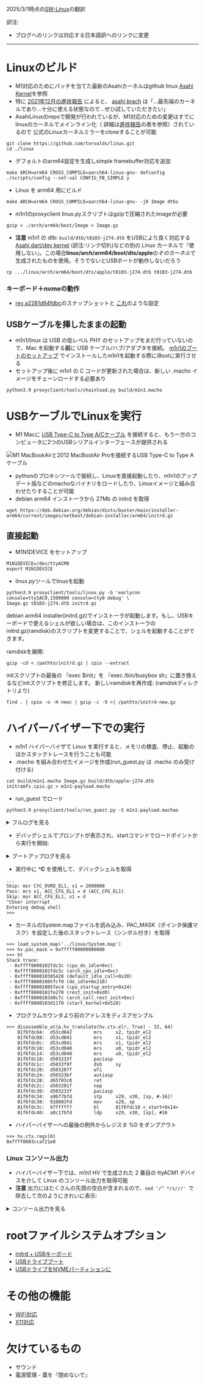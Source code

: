 2025/3/1時点の[SW-Linux](https://github.com/AsahiLinux/docs/blob/main/docs/SW-Linux.md)の翻訳

訳注:
- ブログへのリンクは対応する日本語訳へのリンクに変更

---
# Linuxのビルド
* M1対応のためにパッチを当てた最新のAsahiカーネルはgithub linux [Asahi Kernel](https://github.com/AsahiLinux/linux)を参照
* 特に [2021年12月の進捗報告](https://github.com/asfdrwe/asahi-linux-translations/blob/main/PROGRESS20211011.md) によると、
[asahi brach](https://github.com/AsahiLinux/linux/tree/asahi) は「...最先端のカーネルであり...十分に使える状態なので...ぜひ試していただきたい」
* AsahiLinuxのrepoで開発が行われているが、M1対応のための変更はすでにlinuxのカーネルでメインライン化（
詳細は[進捗報告](https://github.com/asfdrwe/asahi-linux-translations/blob/main/PROGRESS20211011.md)の表を参照）されているので
公式のLinuxカーネルミラーをcloneすることが可能

```
git clone https://github.com/torvalds/linux.git
cd ./linux
```

* デフォルトのarm64設定を生成しsimple framebuffer対応を追加

```
make ARCH=arm64 CROSS_COMPILE=aarch64-linux-gnu- defconfig
./scripts/config --set-val CONFIG_FB_SIMPLE y
```

* Linux を arm64 用にビルド

```
make ARCH=arm64 CROSS_COMPILE=aarch64-linux-gnu- -j8 Image dtbs
```

* m1n1のproxyclient linux.pyスクリプトはgzipで圧縮されたimageが必要

```
gzip < ./arch/arm64/boot/Image > Image.gz
```

* **注意** m1n1 の dtb: `build/dtb/t8103-j274.dtb` をUSBにより良く対応する [Asahi dart/dev kernel](https://github.com/AsahiLinux/linux/tree/dart/dev) (訳注:リンク切れ)などの別の Linux カーネルで『使用しない』。この場合**linux/arch/arm64/boot/dts/apple**の*そのカーネル*で生成されたものを使用。そうでないとUSBポートが動作しないだろう

```
cp .../linux/arch/arm64/boot/dts/apple/t8103-j274.dtb t8103-j274.dtb
```

### キーボード＋nvmeの動作
* [rev a2281d64fdbc](https://github.com/amworsley/AsahiLinux/tree/asahi-kbd)のスナップショットと
[これ](https://raw.githubusercontent.com/amworsley/asahi-wiki/main/images/config-keyboard+nvme)のような設定

## USBケーブルを挿したままの起動
  * m1n1/linux は USB の低レベル PHY のセットアップをまだ行っていないので、Mac を起動する**前**に USB ケーブル/ハブ/アダプタを接続。 
[m1n1のブートのセットアップ](Developer-Quickstart.md#セットアップ)
でインストールしたm1n1を起動する際にiBootに実行させる
  * セットアップ後に m1n1 の C コードが更新された場合は、新しい .macho イメージをチェーンロードする必要あり

```
python3.9 proxyclient/tools/chainload.py build/m1n1.macho
```

# USBケーブルでLinuxを実行
  * M1 Macに
[USB Type-C to Type A/Cケーブル](Developer-Quickstart.md#標準的なUSBケーブルを使ったUSBガジェットモード)
を接続すると、もう一方のコンピュータに2つのUSBシリアルインターフェースが提供される

![M1 MacBookAirと2012 MacBootAir Proを接続するUSB Type-C to Type Aケーブル](https://github.com/AsahiLinux/docs/blob/main/docs/assets/usb-setup.png)

  * pythonのプロキシツールで接続し、Linuxを直接起動したり、m1n1のアップデート版などのmachoなバイナリをロードしたり、Linuxイメージと組み合わせたりすることが可能
* debian arm64 インストーラから 27Mb の initrd を取得

```
wget https://deb.debian.org/debian/dists/buster/main/installer-arm64/current/images/netboot/debian-installer/arm64/initrd.gz
```

## 直接起動
* M1N1DEVICE をセットアップ
```
M1N1DEVICE=/dev/ttyACM0
export M1N1DEVICE
```

* linux.pyツールでlinuxを起動

```
python3.9 proxyclient/tools/linux.py -b 'earlycon console=ttySAC0,1500000 console=tty0 debug' \
Image.gz t8103-j274.dtb initrd.gz
```

debian arm64 installer(initrd.gz)でインストーラが起動します。もし、USBキーボードで使えるシェルが欲しい場合は、このインストーラのinitrd.gz(ramdisk)のスクリプトを変更することで、シェルを起動することができます。

ramdiskを展開:

```
gzip -cd < /pathto/initrd.gz | cpio --extract
```

initスクリプトの最後の 『exec $init』を 『exec /bin/busybox sh』に置き換えるなどinitスクリプトを修正します。
新しいramdiskを再作成: (ramdiskディレクトリより) 

```
find . | cpio -o -H newc | gzip -c -9 >| /pathto/initrd-new.gz
```

# ハイパーバイザー下での実行
  * m1n1 ハイパーバイザで Linux を実行すると、メモリの検査、停止、起動のほかスタックトレースを行うことも可能
  * .macho を組み合わせたイメージを作成(run_guest.py は .macho のみ受け付ける) 
```
cat build/m1n1.macho Image.gz build/dtb/apple-j274.dtb initramfs.cpio.gz > m1n1-payload.macho
```

 * run_guest でロード
```
python3.9 proxyclient/tools/run_guest.py -S m1n1-payload.machao
```

<details>
<summary>フルログを見る</summary>

```
% python3.9 proxyclient/tools/run_guest.py -S m1n1-payload.macho
Fetching ADT (0x00058000 bytes)...
Disable iodev IODEV.USB1
Initializing hypervisor over iodev IODEV.USB0
TTY> Starting secondary CPUs...
TTY> Starting CPU 1 (0:1)...   Started.
TTY> Starting CPU 2 (0:2)...   Started.
TTY> Starting CPU 3 (0:3)...   Started.
TTY> Starting CPU 4 (1:0)...   Started.
TTY> Starting CPU 5 (1:1)...   Started.
TTY> Starting CPU 6 (1:2)...   Started.
TTY> Starting CPU 7 (1:3)...   Started.
Removing ADT node /arm-io/dart-usb0
Removing ADT node /arm-io/atc-phy0
Removing ADT node /arm-io/usb-drd0
Removing ADT node /arm-io/acio0
Removing ADT node /arm-io/acio-cpu0
Removing ADT node /arm-io/dart-acio0
Removing ADT node /arm-io/apciec0
Removing ADT node /arm-io/dart-apciec0
Removing ADT node /arm-io/apciec0-piodma
Removing ADT node /arm-io/i2c0/hpmBusManager/hpm0
Removing ADT node /arm-io/atc0-dpxbar
Removing ADT node /arm-io/atc0-dpphy
Removing ADT node /arm-io/atc0-dpin0
Removing ADT node /arm-io/atc0-dpin1
Removing ADT node /arm-io/atc-phy0
Removing ADT node /cpus/cpu1
Removing ADT node /cpus/cpu2
Removing ADT node /cpus/cpu3
Removing ADT node /cpus/cpu4
Removing ADT node /cpus/cpu5
Removing ADT node /cpus/cpu6
Removing ADT node /cpus/cpu7
LOAD: _HDR 16384 bytes from 0 to 0
LOAD: TEXT 131072 bytes from 4000 to 4000
LOAD: RODA 32768 bytes from 24000 to 24000
LOAD: DATA 393216 bytes from 2c000 to 2c000
ZERO: 442368 bytes from 0x8c000 to 0xf8000
LOAD: PYLD 9851973 bytes from 8c000 to f8000
SKIP: 57256891 bytes from 0xa5d445 to 0x40f8000
Total region size: 0x11b4000 bytes
Physical memory: 0x819d30000 .. 0xbccbe8000
Guest region start: 0x81ade8000
Mapping guest physical memory...
Loading kernel image (0xa5d449 bytes)...
.........................................................................................................................................................................................................................................................................................................................................................................................................................................................................................................................................................................................................................................................................................................................................................................................................................................................................................................................................................................................................................................................................................................................................................................................................................................................
Copying SEPFW (0x750000 bytes)...
Copying TrustCache (0x60000 bytes)...
Adjusting addresses in ADT...
Uploading ADT (0x4f088 bytes)...
Setting up bootargs at 0x81bf98000...
Entering hypervisor shell. Type `start` to start the guest.
>>>
```


</details>

 * デバッグシェルでプロンプトが表示され、startコマンドでロードポイントから実行を開始:
<details>
<summary>ブートアップログを見る</summary>

```
Entering hypervisor shell. Type `start` to start the guest.
>>> start
Disabling other iodevs...
 - IODEV.UART
 - IODEV.FB
 - IODEV.USB1
 - IODEV.USB0_SEC
 - IODEV.USB1_SEC
Doing essential MMIO remaps...
Updating page tables...
PT[200000000:235200000] -> HW
PT[235200000:235204000] -> RESERVED VUART
PT[235204000:23b700420] -> HW
PT[23b700420:23b700424] -> RESERVED PMU HACK
PT[23b700424:23d280088] -> HW
PT[23d280088:23d28008c] -> RESERVED PMU HACK
PT[23d28008c:23d280098] -> HW
PT[23d280098:23d28009c] -> RESERVED PMU HACK
PT[23d28009c:700000000] -> HW
Improving logo...
Shutting down framebuffer...
Enabling SPRR...
Enabling GXF...
Jumping to entrypoint at 0x81b118800
Pass: mrs x0, HID5_EL1 = 2082df50e700df14 (HID5_EL1)
Pass: msr HID5_EL1, x0 = 2082df50e700df14 (OK) (HID5_EL1)
Pass: mrs x0, EHID9_EL1 = 600000811 (EHID9_EL1)
Pass: msr EHID9_EL1, x0 = 600000811 (OK) (EHID9_EL1)
Pass: mrs x0, EHID10_EL1 = 3000528002788 (EHID10_EL1)
Pass: msr EHID10_EL1, x0 = 3000528002788 (OK) (EHID10_EL1)
Pass: mrs x0, EHID20_EL1 = 618100 (EHID20_EL1)
Pass: msr EHID20_EL1, x0 = 618100 (OK) (EHID20_EL1)
Pass: mrs x0, EHID20_EL1 = 618100 (EHID20_EL1)
Pass: msr EHID20_EL1, x0 = 618100 (OK) (EHID20_EL1)
Pass: mrs x0, EHID20_EL1 = 618100 (EHID20_EL1)
Pass: msr EHID20_EL1, x0 = 618100 (OK) (EHID20_EL1)
Pass: mrs x1, CYC_OVRD_EL1 = 2000000 (CYC_OVRD_EL1)
Skip: msr CYC_OVRD_EL1, x1 = 2000000
Pass: mrs x1, ACC_CFG_EL1 = d (ACC_CFG_EL1)
Skip: msr ACC_CFG_EL1, x1 = d
```

</details>

  *  実行中に **^C** を使用して、デバッグシェルを取得

```
...
Skip: msr CYC_OVRD_EL1, x1 = 2000000
Pass: mrs x1, ACC_CFG_EL1 = d (ACC_CFG_EL1)
Skip: msr ACC_CFG_EL1, x1 = d
^CUser interrupt
Entering debug shell
>>> 
```
  *  カーネルのSystem.mapファイルを読み込み、PAC_MASK（ポインタ保護マスク）を設定した後のスタックトレース（シンボル付き）を取得

```
>>> load_system_map('../linux/System.map')
>>> hv.pac_mask = 0xfffff00000000000
>>> bt
Stack trace:
 - 0xffff8000102fdc3c (cpu_do_idle+0xc)
 - 0xffff8000102fdc5c (arch_cpu_idle+0xc)
 - 0xffff800010305420 (default_idle_call+0x20)
 - 0xffff80001005fcf0 (do_idle+0x210)
 - 0xffff80001005fec4 (cpu_startup_entry+0x24)
 - 0xffff8000102fe278 (rest_init+0xd0)
 - 0xffff8000103d0c7c (arch_call_rest_init+0xc)
 - 0xffff8000103d11f0 (start_kernel+0x528)
```

  * プログラムカウンタより前のアドレスをディスアセンブル

```
>>> disassemble_at(p.hv_translate(hv.ctx.elr, True) - 32, 64)
    81f6fdc04:  d53cd042        mrs     x2, tpidr_el2
    81f6fdc08:  d53cd041        mrs     x1, tpidr_el2
    81f6fdc0c:  d53cd041        mrs     x1, tpidr_el2
    81f6fdc10:  d53cd040        mrs     x0, tpidr_el2
    81f6fdc14:  d53cd040        mrs     x0, tpidr_el2
    81f6fdc18:  d503233f        paciasp
    81f6fdc1c:  d5033f9f        dsb     sy
    81f6fdc20:  d503207f        wfi
    81f6fdc24:  d50323bf        autiasp
    81f6fdc28:  d65f03c0        ret
    81f6fdc2c:  d503201f        nop
    81f6fdc30:  d503233f        paciasp
    81f6fdc34:  a9bf7bfd        stp     x29, x30, [sp, #-16]!
    81f6fdc38:  910003fd        mov     x29, sp
    81f6fdc3c:  97fffff7        bl      81f6fdc18 <_start+0x14>
    81f6fdc40:  a8c17bfd        ldp     x29, x30, [sp], #16
```

  * ハイパーバイザーへの最後の例外からレジスタ %0 をダンプアウト

```
>>> hv.ctx.regs[0]
0xffff0003ccaf21e0
```

### Linux コンソール出力
* ハイパーバイザー下では、m1n1 HV で生成された 2 番目の ttyACM1 デバイスを介して Linux のコンソール出力を取得可能
* **注意** 出力にはたくさんの先頭の空白が含まれるので、```sed '/^ */s///' ```で除去して次のようにきれいに表示:

<details>
<summary>コンソール出力を見る</summary>

```
% picocom /dev/ttyACM1
picocom v3.1
port is        : /dev/ttyACM1
flowcontrol    : none
baudrate is    : 9600
parity is      : none
databits are   : 8
stopbits are   : 1
escape is      : C-a
local echo is  : no
noinit is      : no
noreset is     : no
hangup is      : no
nolock is      : no
send_cmd is    : sz -vv
receive_cmd is : rz -vv -E
imap is        : 
omap is        : 
emap is        : crcrlf,delbs,
logfile is     : none
initstring     : none
exit_after is  : not set
exit is        : no
Type [C-a] [C-h] to see available commands
Terminal ready
m1n1
sc: Initializing
CPU init... CPU: M1 Icestorm
boot_args at 0x81bd9c000
revision:     2
version:      2
virt_base:    0xfffffe0011b34000
phys_base:    0x819b34000
mem_size:     0x3b30b0000
top_of_kdata: 0x81bda0000
video:
base:       0xbd2ce4000
display:    0x0
stride:     0x2800
width:      2560
height:     1600
depth:      0x1001e
machine_type: 0
devtree:      0xfffffe0012b34000
devtree_size: 0x58000
cmdline:      -v
boot_flags:   0x0
mem_size_act: 0x400000000
m1n1 vda44067
Copyright (C) 2021 The Asahi Linux Contributors
Licensed under the MIT license
Running in EL1
Heap base: 0x81ece4000
MMU: Initializing...
MMU: SCTLR_EL1: 100030d50980 -> 30901085
MMU: running with MMU and caches enabled!
fb init: 2560x1600 (30) [s=2560] @0xbd2ce4000
fb console: max rows 46, max cols 64
fb: display logo
Device info:
Model: MacBookAir10,1
Target: J313
Board-ID: 0x26
Chip-ID: 0x8103
WDT registers @ 0x23d2b0000
WDT disabled
pmgr: initialized, 272 devices found.
Initialization complete.
Checking for payloads...
Found a gzip compressed payload at 0x81ace4000
Uncompressing... 2029114 bytes uncompressed to 5693448 bytes
Found a kernel at 0x81ee00000
Found a devicetree at 0x81aed363a
Found a gzip compressed payload at 0x81aed446f
Uncompressing... 7819222 bytes uncompressed to 16741888 bytes
Found a cpio initramfs at 0x81f400000
No more payloads at 0x81b649445
Starting secondary CPUs...
FDT: initrd at 0x81f400000 size 0xff7600
FDT: framebuffer@bd2ce4000 base 0xbd2ce4000 size 0xfa0000
ADT: 64 bytes of random seed available
FDT: KASLR seed initialized
FDT: Passing 64 bytes of random seed
FDT: DRAM at 0x800000000 size 0x400000000
FDT: Usable memory is 0x819b34000..0xbccbe4000 (0x3b30b0000)
FDT: CPU 1 is not alive, disabling...
FDT: CPU 2 is not alive, disabling...
FDT: CPU 3 is not alive, disabling...
FDT: CPU 4 is not alive, disabling...
FDT: CPU 5 is not alive, disabling...
FDT: CPU 6 is not alive, disabling...
FDT: CPU 7 is not alive, disabling...
FDT prepared at 0x8203f8000
tps6598x: Error getting /arm-io/i2c0/hpmBusManager/hpm0 node
usb: tps6598x_init failed for /arm-io/i2c0/hpmBusManager/hpm0.
usb: failed to init hpm0
pmgr: Error getting node /arm-io/atc-phy0
usb: unable to bringup the phy with index 0
tunable: unable to find ADT node /arm-io/apcie/pci-bridge1.
pcie: Error applying apcie-config-tunables for /arm-io/apcie/pci-bridge1
Preparing to boot kernel at 0x81ee00000 with fdt at 0x8203f8000
Valid payload found
Preparing to run next stage at 0x81ee00000...
MMU: shutting down...
MMU: shutdown successful, clearing caches
Vectoring to next stage...
M1 Linux
Starting Shell
Still running 1
Still running 2
Still running 3
Still running 4
Still running 5
Still running 6
Still running 7
Still running 8
Still running 9
Still running 10
Still running 11
Still running 12
Still running 13
Still running 14
Still running 15
Still running 16
Still running 17
Still running 18
Still running 19
Still running 20
Still running 21
....
```

</details>

# rootファイルシステムオプション
 * [initrd + USBキーボード](SW-Linux-USBKeyboard.md)
 * [USBドライブブート](SW-Linux-USB-drive.md)
 * [USBドライブをNVMEパーティションに](SW-Linux-NVME.md)

# その他の機能
 * [WiFi対応](SW-Linux-WiFi.md)
 * [X11対応](SW-Linux-X11.md)

# 欠けているもの
 * サウンド
 * 電源管理 - 蓋を『閉めないで』
